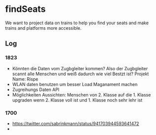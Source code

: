 # findSeats
We want to project data on trains to help you find your seats and make trains and platforms more accessible. 


## Log
### 1823
- Könnten die Daten vom Zugbgleiter kommen? Also der Zugbgleiter scannt alle Menschen und weiß dadurch wie viel Bestzt ist? Projekt Name: Rispe
- WLAN daten benutzen um besser Load Maganament machen
- Zugreihungs Daten API
- Möglichkeiten Aussichten: Menschen von 2. Klasse auf die 1. Klasse upgraden wenn 2. Klasse voll ist und 1. Klasse noch sehr lehr ist 


### 1700
- https://twitter.com/sabrinkmann/status/941703944593641472
-  
